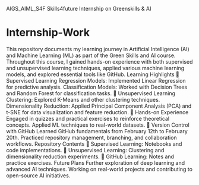 AIGS_AIML_S4F
Skills4future Internship on Greenskills & AI
# Internship-Work
This repository documents my learning journey in Artificial Intelligence (AI) and Machine Learning (ML) as part of the Green Skills and AI course. Throughout this course, I gained hands-on experience with both supervised and unsupervised learning techniques, applied various machine learning models, and explored essential tools like GitHub.
Learning Highlights
🔹 Supervised Learning
Regression Models: Implemented Linear Regression for predictive analysis.
Classification Models: Worked with Decision Trees and Random Forest for classification tasks.
🔹 Unsupervised Learning
Clustering: Explored K-Means and other clustering techniques.
Dimensionality Reduction: Applied Principal Component Analysis (PCA) and t-SNE for data visualization and feature reduction.
🔹 Hands-on Experience
Engaged in quizzes and practical exercises to reinforce theoretical concepts.
Applied ML techniques to real-world datasets.
🔹 Version Control with GitHub
Learned GitHub fundamentals from February 12th to February 20th.
Practiced repository management, branching, and collaboration workflows.
Repository Contents
📂 Supervised Learning: Notebooks and code implementations.
📂 Unsupervised Learning: Clustering and dimensionality reduction experiments.
📂 GitHub Learning: Notes and practice exercises.
Future Plans
Further exploration of deep learning and advanced AI techniques.
Working on real-world projects and contributing to open-source AI initiatives.
